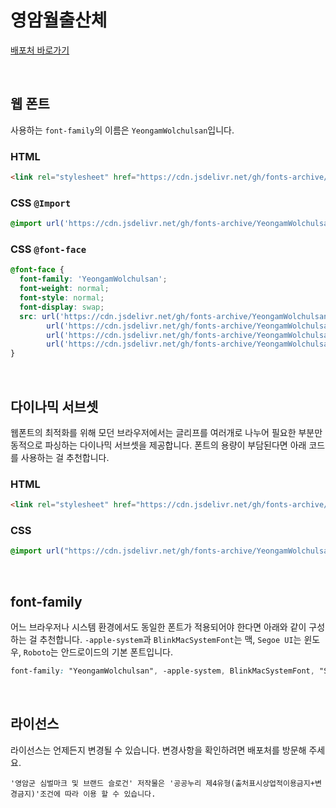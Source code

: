 # 영암월출산체

[배포처 바로가기](https://www.yeongam.go.kr/home/www/new_plus/introduce/introduce_11/introduce_11_05)

&nbsp;

## 웹 폰트

사용하는 `font-family`의 이름은 `YeongamWolchulsan`입니다.

### HTML

```html
<link rel="stylesheet" href="https://cdn.jsdelivr.net/gh/fonts-archive/YeongamWolchulsan/YeongamWolchulsan.css" type="text/css"/>
```

### CSS `@Import`

```css
@import url('https://cdn.jsdelivr.net/gh/fonts-archive/YeongamWolchulsan/YeongamWolchulsan.css');
```

### CSS `@font-face`

```css
@font-face {
  font-family: 'YeongamWolchulsan';
  font-weight: normal;
  font-style: normal;
  font-display: swap;
  src: url('https://cdn.jsdelivr.net/gh/fonts-archive/YeongamWolchulsan/YeongamWolchulsan.woff2') format('woff2'),
        url('https://cdn.jsdelivr.net/gh/fonts-archive/YeongamWolchulsan/YeongamWolchulsan.woff') format('woff'),
        url('https://cdn.jsdelivr.net/gh/fonts-archive/YeongamWolchulsan/YeongamWolchulsan.otf') format('opentype'),
        url('https://cdn.jsdelivr.net/gh/fonts-archive/YeongamWolchulsan/YeongamWolchulsan.ttf') format('truetype');
}
```

&nbsp;

## 다이나믹 서브셋

웹폰트의 최적화를 위해 모던 브라우저에서는 글리프를 여러개로 나누어 필요한 부분만 동적으로 파싱하는 다이나믹 서브셋을 제공합니다. 폰트의 용량이 부담된다면 아래 코드를 사용하는 걸 추천합니다.

### HTML

```html
<link rel="stylesheet" href="https://cdn.jsdelivr.net/gh/fonts-archive/YeongamWolchulsan/subsets/YeongamWolchulsan-dynamic-subset.css" type="text/css"/>
```

### CSS

```css
@import url("https://cdn.jsdelivr.net/gh/fonts-archive/YeongamWolchulsan/subsets/YeongamWolchulsan-dynamic-subset.css");
```

&nbsp;

## font-family

어느 브라우저나 시스템 환경에서도 동일한 폰트가 적용되어야 한다면 아래와 같이 구성하는 걸 추천합니다. `-apple-system`과 `BlinkMacSystemFont`는 맥, `Segoe UI`는 윈도우, `Roboto`는 안드로이드의 기본 폰트입니다.

```css
font-family: "YeongamWolchulsan", -apple-system, BlinkMacSystemFont, "Segoe UI",Roboto, Oxygen, Ubuntu, Cantarell, "Open Sans", "Helvetica Neue", sans-serif;
```

&nbsp;

## 라이선스

라이선스는 언제든지 변경될 수 있습니다. 변경사항을 확인하려면 배포처를 방문해 주세요.

```
'영암군 심벌마크 및 브랜드 슬로건' 저작물은 '공공누리 제4유형(출처표시상업적이용금지+변경금지)'조건에 따라 이용 할 수 있습니다.
```
